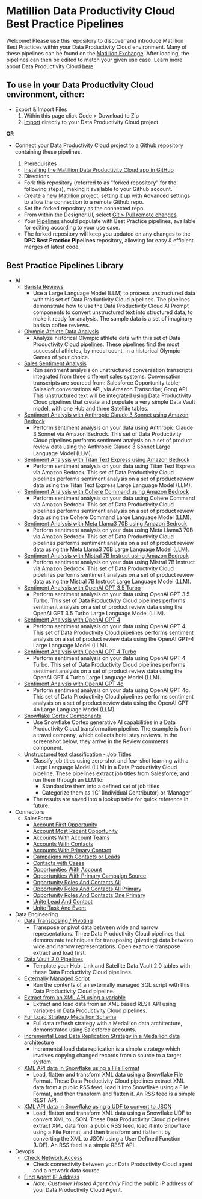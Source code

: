 # Matillion Data Productivity Cloud Best Practice Pipelines

Welcome! Please use this repository to discover and introduce Matillion Best Practices within your Data Productivity Cloud environment. Many of these pipelines can be found on the [Matillion Exchange](https://exchange.matillion.com/data-productivity-cloud/pipeline/). After loading, the pipelines can then be edited to match your given use case. Learn more about Data Productivity Cloud [here](https://docs.matillion.com/data-productivity-cloud/data-productivity-cloud-overview/).

## To use in your Data Productivity Cloud environment, either:
- Export & Import Files
  1. Within this page click Code > Download to Zip
  2. [Import](https://docs.matillion.com/data-productivity-cloud/designer/docs/pipelines/#import-a-pipeline) directly to your Data Productivity Cloud project.

**OR**

- Connect your Data Productivity Cloud project to a Github repository containing these pipelines.
  1. Prerequisites
    - [Installing the Matillion Data Productivity Cloud app in GitHub](https://docs.matillion.com/data-productivity-cloud/designer/docs/installing-matillion-app-github-marketplace/)
  
  2. Directions
    - Fork this repository (referred to as "forked repository" for the following steps), making it available to your Github account. 
    - [Create a new Matillion project](https://docs.matillion.com/data-productivity-cloud/designer/docs/projects/#add-a-new-project), setting it up with Advanced settings to allow the connection to a remote Github repo.
    - Set the forked repository as the connected repo.
    - From within the Designer UI, select [Git > Pull remote changes](https://docs.matillion.com/data-productivity-cloud/designer/docs/git-pull/).
    - Your [Pipelines](https://docs.matillion.com/data-productivity-cloud/designer/docs/pipelines/) should populate with Best Practice pipelines, available for editing according to your use case.
    - The forked repository will keep you updated on any changes to the **DPC Best Practice Pipelines** repository, allowing for easy & efficient merges of latest code.

## Best Practice Pipelines Library
- AI
  - [Barista Reviews](https://exchange.matillion.com/data-productivity-cloud/pipeline/barista-demo-ai-unstructured/)
    - Use a Large Language Model (LLM) to process unstructured data with this set of Data Productivity Cloud pipelines. The pipelines demonstrate how to use the Data Productivity Cloud AI Prompt components to convert unstructured text into structured data, to make it ready for analysis. The sample data is a set of imaginary barista coffee reviews. 
  - [Olympic Athlete Data Analysis](https://exchange.matillion.com/data-productivity-cloud/pipeline/olympic-athlete-data-analysis/)
    - Analyze historical Olympic athlete data with this set of Data Productivity Cloud pipelines. These pipelines find the most successful athletes, by medal count, in a historical Olympic Games of your choice.
  - [Sales Sentiment Analysis](https://exchange.matillion.com/data-productivity-cloud/pipeline/sales-sentiment-analysis/)
    - Run sentiment analysis on unstructured conversation transcripts integrated from three different sales systems. Conversation transcripts are sourced from: Salesforce Opportunity table; Salesloft conversations API, via Amazon Transcribe; Gong API. This unstructured text will be integrated using Data Productivity Cloud pipelines that create and populate a very simple Data Vault model, with one Hub and three Satellite tables.
  - [Sentiment Analysis with Anthropic Claude 3 Sonnet using Amazon Bedrock](https://exchange.matillion.com/data-productivity-cloud/pipeline/sentiment-analysis-bedrock-claude-3-sonnet/)
    - Perform sentiment analysis on your data using Anthropic Claude 3 Sonnet via Amazon Bedrock. This set of Data Productivity Cloud pipelines performs sentiment analysis on a set of product review data using the Anthropic Claude 3 Sonnet Large Language Model (LLM).
  - [Sentiment Analysis with Titan Text Express using Amazon Bedrock](https://exchange.matillion.com/data-productivity-cloud/pipeline/sentiment-analysis-bedrock-titan-text-express/)
    - Perform sentiment analysis on your data using Titan Text Express via Amazon Bedrock. This set of Data Productivity Cloud pipelines performs sentiment analysis on a set of product review data using the Titan Text Express Large Language Model (LLM).
  - [Sentiment Analysis with Cohere Command using Amazon Bedrock](https://exchange.matillion.com/data-productivity-cloud/pipeline/sentiment-analysis-bedrock-cohere-command/)
    - Perform sentiment analysis on your data using Cohere Command via Amazon Bedrock. This set of Data Productivity Cloud pipelines performs sentiment analysis on a set of product review data using the Cohere Command Large Language Model (LLM).
  - [Sentiment Analysis with Meta Llama3 70B using Amazon Bedrock](https://exchange.matillion.com/data-productivity-cloud/pipeline/sentiment-analysis-bedrock-meta-llama-3/)
    - Perform sentiment analysis on your data using Meta Llama3 70B via Amazon Bedrock. This set of Data Productivity Cloud pipelines performs sentiment analysis on a set of product review data using the Meta Llama3 70B Large Language Model (LLM).
  - [Sentiment Analysis with Mistral 7B Instruct using Amazon Bedrock](https://exchange.matillion.com/data-productivity-cloud/pipeline/sentiment-analysis-bedrock-mistral-7b-instruct/)
    - Perform sentiment analysis on your data using Mistral 7B Instruct via Amazon Bedrock. This set of Data Productivity Cloud pipelines performs sentiment analysis on a set of product review data using the Mistral 7B Instruct Large Language Model (LLM).
  - [Sentiment Analysis with OpenAI GPT 3.5 Turbo](https://exchange.matillion.com/data-productivity-cloud/pipeline/sentiment-analysis-openai-gpt-3-5-turbo/)
    - Perform sentiment analysis on your data using OpenAI GPT 3.5 Turbo. This set of Data Productivity Cloud pipelines performs sentiment analysis on a set of product review data using the OpenAI GPT 3.5 Turbo Large Language Model (LLM).
  - [Sentiment Analysis with OpenAI GPT 4](https://exchange.matillion.com/data-productivity-cloud/pipeline/sentiment-analysis-openai-gpt-4/)
    - Perform sentiment analysis on your data using OpenAI GPT 4. This set of Data Productivity Cloud pipelines performs sentiment analysis on a set of product review data using the OpenAI GPT-4 Large Language Model (LLM).
  - [Sentiment Analysis with OpenAI GPT 4 Turbo](https://exchange.matillion.com/data-productivity-cloud/pipeline/sentiment-analysis-openai-gpt-4-turbo/)
    - Perform sentiment analysis on your data using OpenAI GPT 4 Turbo. This set of Data Productivity Cloud pipelines performs sentiment analysis on a set of product review data using the OpenAI GPT 4 Turbo Large Language Model (LLM).
  - [Sentiment Analysis with OpenAI GPT 4o](https://exchange.matillion.com/data-productivity-cloud/pipeline/sentiment-analysis-openai-gpt-4o/)
    - Perform sentiment analysis on your data using OpenAI GPT 4o. This set of Data Productivity Cloud pipelines performs sentiment analysis on a set of product review data using the OpenAI GPT 4o Large Language Model (LLM).
  - [Snowflake Cortex Components](https://exchange.matillion.com/data-productivity-cloud/pipeline/snowflake-cortex-components/)
    - Use Snowflake Cortex generative AI capabilities in a Data Productivity Cloud transformation pipeline. The example is from a travel company, which collects hotel stay reviews. In the screenshot below, they arrive in the Review comments component.
  - [Unstructured text classification - Job Titles](https://exchange.matillion.com/data-productivity-cloud/pipeline/unstructured-text-classification-job-titles/)
    - Classify job titles using zero-shot and few-shot learning with a Large Language Model (LLM) in a Data Productivity Cloud pipeline. These pipelines extract job titles from Salesforce, and run them through an LLM to:
      - Standardize them into a defined set of job titles
      - Categorize them as ‘IC’ (Individual Contributor) or ‘Manager’
    - The results are saved into a lookup table for quick reference in future.
- Connectors
  - SalesForce
    - [Account First Opportunity](https://exchange.matillion.com/data-productivity-cloud/pipeline/qs-sf-account-first-opportunity/)
    - [Account Most Recent Opportunity](https://exchange.matillion.com/data-productivity-cloud/pipeline/qs-sf-account-first-opportunity/)
    - [Accounts With Account Teams](https://exchange.matillion.com/data-productivity-cloud/pipeline/qs-sf-account-first-opportunity/)
    - [Accounts With Contacts](https://exchange.matillion.com/data-productivity-cloud/pipeline/qs-sf-accounts-with-contacts/)
    - [Accounts With Primary Contact](https://exchange.matillion.com/data-productivity-cloud/pipeline/qs_sf_accounts_with_primary_contact/)
    - [Campaigns with Contacts or Leads](https://exchange.matillion.com/data-productivity-cloud/pipeline/qs-sf-campaigns-with-contacts-or-leads/)
    - [Contacts with Cases](https://exchange.matillion.com/data-productivity-cloud/pipeline/qs-sf-contacts-with-cases/)
    - [Opportunities With Account](https://exchange.matillion.com/data-productivity-cloud/pipeline/qs-sf-opportunities-with-account/)
    - [Opportunities With Primary Campaign Source](https://exchange.matillion.com/data-productivity-cloud/pipeline/qs-sf-opportunities-with-primary-campaign-source/)
    - [Opportunity Roles And Contacts All](https://exchange.matillion.com/data-productivity-cloud/pipeline/qs-sf-opportunity-roles-and-contacts-all/)
    - [Opportunity Roles And Contacts All Primary](https://exchange.matillion.com/data-productivity-cloud/pipeline/qs-sf-opportunity-roles-and-contacts-all-primary/)
    - [Opportunity Roles And Contacts One Primary](https://exchange.matillion.com/data-productivity-cloud/pipeline/qs-sf-opportunity-roles-and-contacts-one-primary/)
    - [Unite Lead And Contact](https://exchange.matillion.com/data-productivity-cloud/pipeline/qs-sf-unite-lead-and-contact/)
    - [Unite Task And Event](https://exchange.matillion.com/data-productivity-cloud/pipeline/qs-sf-unite-task-and-event/)
- Data Engineering
  - [Data Transposing / Pivoting](https://exchange.matillion.com/data-productivity-cloud/pipeline/transpose-pivot/)
    - Transpose or pivot data between wide and narrow representations. Three Data Productivity Cloud pipelines that demonstrate techniques for transposing (pivoting) data between wide and narrow representations. Open example transpose extract and load first.
  - [Data Vault 2.0 Pipelines](https://exchange.matillion.com/data-productivity-cloud/pipeline/data-vault-2-0-pipelines/)
    - Template your Hub, Link and Satellite Data Vault 2.0 tables with these Data Productivity Cloud pipelines.
  - [Externally Managed Script](https://exchange.matillion.com/data-productivity-cloud/pipeline/externally-managed-script/)
    - Run the contents of an externally managed SQL script with this Data Productivity Cloud pipeline.
  - [Extract from an XML API using a variable](https://exchange.matillion.com/data-productivity-cloud/pipeline/extract-load-xml-api-variable/)
    - Extract and load data from an XML based REST API using variables in Data Productivity Cloud pipelines.
  - [Full Load Strategy Medallion Schema](https://exchange.matillion.com/articles/full-load-data-replication-strategy/)
    - Full data refresh strategy with a Medallion data architecture, demonstrated using Salesforce accounts.
  - [Incremental Load Data Replication Strategy in a Medallion data architecture](https://exchange.matillion.com/articles/incremental-load-data-replication-strategy/)
    - Incremental load data replication is a simple strategy which involves copying changed records from a source to a target system.
  - [XML API data in Snowflake using a File Format](https://exchange.matillion.com/data-productivity-cloud/pipeline/xml-api-snowflake-file-format/)
    - Load, flatten and transform XML data using a Snowflake File Format. These Data Productivity Cloud pipelines extract XML data from a public RSS feed, load it into Snowflake using a File Format, and then transform and flatten it. An RSS feed is a simple REST API.
  - [XML API data in Snowflake using a UDF to convert to JSON](https://exchange.matillion.com/data-productivity-cloud/pipeline/xml-api-snowflake-udf-json/)
    - Load, flatten and transform XML data using a Snowflake UDF to convert XML to JSON. These Data Productivity Cloud pipelines extract XML data from a public RSS feed, load it into Snowflake using a File Format, and then transform and flatten it by converting the XML to JSON using a User Defined Function (UDF). An RSS feed is a simple REST API.  
- Devops
  - [Check Network Access](https://exchange.matillion.com/data-productivity-cloud/pipeline/check-network-access/)
    - Check connectivity between your Data Productivity Cloud agent and a network data source.
  - [Find Agent IP Address](https://exchange.matillion.com/data-productivity-cloud/pipeline/find-agent-ip-address/)
    - *Note: Customer Hosted Agent Only* Find the public IP address of your Data Productivity Cloud Agent.
